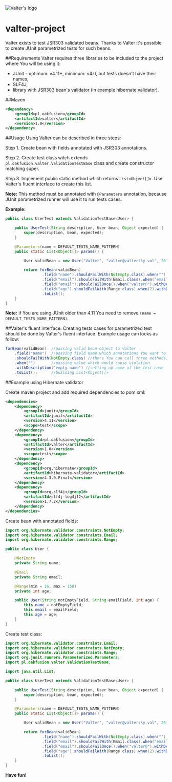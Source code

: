 ![Valter's logo](https://github.com/oakfusion/valter-project/raw/master/valter.png)


valter-project
==============

Valter exists to test JSR303 validated beans. Thanks to Valter it's possible to create JUnit parametrized tests for such beans.

##Requirements
Valter requires three libraries to be included to the project where You will be using it:
- JUnit - optimum: v4.11+, minimum: v4.0, but tests doesn't have their names,
- SLF4J,
- library with JSR303 bean's validator (in example hibernate validator).

##Maven
```xml
<dependency>
	<groupId>pl.oakfusion</groupId>
	<artifactId>valter</artifactId>
	<version>1.0</version>
</dependency>
```

##Usage
Using Valter can be described in three steps:

Step 1. Create bean with fields annotated with JSR303 annotations.

Step 2. Create test class witch extends `pl.oakfusion.valter.ValidationTestBase` class and create constructor matching super.

Step 3. Implement public static method which returns `List<Object[]>`. Use Valter's fluent interface to create this list.

   **Note:** This method must be annotated with `@Parameters` annotation, because JUnit parametrized runner will use it to run tests cases.


**Example:**

```java
public class UserTest extends ValidationTestBase<User> {

	public UserTest(String description, User bean, Object expected) {
		super(description, bean, expected);
	}

	@Parameters(name = DEFAULT_TESTS_NAME_PATTERN)
	public static List<Object[]> params() {

		User validBean = new User("Valter", "valter@valtersky.val", 26);

		return forBean(validBean)
				.field("name").shouldFailWith(NotEmpty.class).when("").withDescription("empty name")
				.field("email").shouldFailWith(Email.class).when("email@").withDescription("wrong email")
				.field("email").shouldFailOnce().when("valter@").withDescription("one violation on email field")
				.field("age").shouldFailWith(Range.class).when(2).withDescription("out of range")
				.toList();
	}
}
```

**Note:** if You are using JUnit older than 4.11 You need to remove `(name = DEFAULT_TESTS_NAME_PATTERN)`.


##Valter's fluent interface.
Creating tests cases for parametrized test should be done by Valter's fluent interface.
Example usage can looks as follow:


```java
forBean(validBean)  //passing valid bean object to Valter
	.field("name")  //passing field name which annotations You want to test
	.shouldFailWith(NotEmpty.class) //there You can call three methods, depends of it what You want to test: count of violations or class of annotation which will fail
	.when("")       //passing value which would cause violation
	.withDescription("empty name") //setting up name of the test case
	.toList();      //building List<Object[]>
```

##Example using Hibernate validator

   Create maven project and add required dependencies to pom.xml:
```xml
<dependencies>
	<dependency>
		<groupId>junit</groupId>
		<artifactId>junit</artifactId>
		<version>4.11</version>
		<scope>test</scope>
	</dependency>
	<dependency>
		<groupId>pl.oakfusion</groupId>
		<artifactId>valter</artifactId>
		<version>1.0</version>
		<scope>test</scope>
	</dependency>
	<dependency>
		<groupId>org.hibernate</groupId>
		<artifactId>hibernate-validator</artifactId>
		<version>4.3.0.Final</version>
	</dependency>
	<dependency>
		<groupId>org.slf4j</groupId>
		<artifactId>slf4j-log4j12</artifactId>
		<version>1.7.2</version>
	</dependency>
</dependencies>
```

   Create bean with annotated fields:
```java
import org.hibernate.validator.constraints.NotEmpty;
import org.hibernate.validator.constraints.Email;
import org.hibernate.validator.constraints.Range;

public class User {

	@NotEmpty
	private String name;

	@Email
	private String email;

	@Range(min = 16, max = 150)
	private int age;

	public User(String notEmptyField, String emailField, int age) {
		this.name = notEmptyField;
		this.email = emailField;
		this.age = age;
	}
}
```

   Create test class:
```java
import org.hibernate.validator.constraints.Email;
import org.hibernate.validator.constraints.NotEmpty;
import org.hibernate.validator.constraints.Range;
import org.junit.runners.Parameterized.Parameters;
import pl.oakfusion.valter.ValidationTestBase;

import java.util.List;

public class UserTest extends ValidationTestBase<User> {

	public UserTest(String description, User bean, Object expected) {
		super(description, bean, expected);
	}

	@Parameters(name = DEFAULT_TESTS_NAME_PATTERN)
	public static List<Object[]> params() {

		User validBean = new User("Valter", "valter@valtersky.val", 26);

		return forBean(validBean)
				.field("name").shouldFailWith(NotEmpty.class).when("").withDescription("empty name")
				.field("email").shouldFailWith(Email.class).when("email@").withDescription("wrong email")
				.field("email").shouldFailOnce().when("valter@").withDescription("one violation on email field")
				.field("age").shouldFailWith(Range.class).when(2).withDescription("out of range")
				.toList();
	}
}
```

**Have fun!**